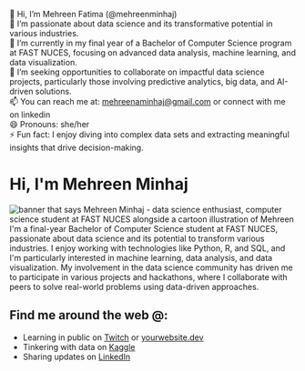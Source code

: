 👋 Hi, I’m Mehreen Fatima (@mehreenminhaj)
<br>👀 I’m passionate about data science and its transformative potential in various industries.
<br>🌱 I’m currently in my final year of a Bachelor of Computer Science program at FAST NUCES, focusing on advanced data analysis, machine learning, and data visualization.
<br>💼 I’m seeking opportunities to collaborate on impactful data science projects, particularly those involving predictive analytics, big data, and AI-driven solutions.
<br>📫 You can reach me at: mehreenaminhaj@gmail.com or connect with me on linkedin
<br>😄 Pronouns: she/her
<br>⚡ Fun fact: I enjoy diving into complex data sets and extracting meaningful insights that drive decision-making.
# Hi, I'm Mehreen Minhaj

<img src="https://raw.githubusercontent.com/yourusername/yourrepository/master/your-banner-image.png" alt="banner that says Mehreen Minhaj - data science enthusiast, computer science student at FAST NUCES alongside a cartoon illustration of Mehreen">
I'm a final-year Bachelor of Computer Science student at FAST NUCES, passionate about data science and its potential to transform various industries. I enjoy working with technologies like Python, R, and SQL, and I'm particularly interested in machine learning, data analysis, and data visualization. My involvement in the data science community has driven me to participate in various projects and hackathons, where I collaborate with peers to solve real-world problems using data-driven approaches.

## Find me around the web @:
- Learning in public on [Twitch](https://www.twitch.tv/yourusername) or [yourwebsite.dev](https://www.yourwebsite.dev)
- Tinkering with data on [Kaggle](https://www.kaggle.com/yourusername)
- Sharing updates on [LinkedIn](https://www.linkedin.com/in/yourlinkedinprofile)
